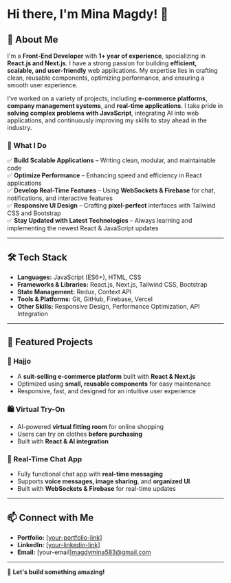 # Hi there, I'm Mina Magdy! 👋  

## 🚀 About Me  
I'm a **Front-End Developer** with **1+ year of experience**, specializing in **React.js and Next.js**. I have a strong passion for building **efficient, scalable, and user-friendly** web applications. My expertise lies in crafting clean, reusable components, optimizing performance, and ensuring a smooth user experience.  

I’ve worked on a variety of projects, including **e-commerce platforms**, **company management systems**, and **real-time applications**. I take pride in **solving complex problems with JavaScript**, integrating AI into web applications, and continuously improving my skills to stay ahead in the industry.  

### 🌟 What I Do  
✅ **Build Scalable Applications** – Writing clean, modular, and maintainable code  
✅ **Optimize Performance** – Enhancing speed and efficiency in React applications  
✅ **Develop Real-Time Features** – Using **WebSockets & Firebase** for chat, notifications, and interactive features  
✅ **Responsive UI Design** – Crafting **pixel-perfect** interfaces with Tailwind CSS and Bootstrap  
✅ **Stay Updated with Latest Technologies** – Always learning and implementing the newest React & JavaScript updates  

---

## 🛠 Tech Stack  
- **Languages:** JavaScript (ES6+), HTML, CSS  
- **Frameworks & Libraries:** React.js, Next.js, Tailwind CSS, Bootstrap  
- **State Management:** Redux, Context API  
- **Tools & Platforms:** Git, GitHub, Firebase, Vercel  
- **Other Skills:** Responsive Design, Performance Optimization, API Integration  

---

## 📌 Featured Projects  
### 👔 Hajjo  
- A **suit-selling e-commerce platform** built with **React & Next.js**  
- Optimized using **small, reusable components** for easy maintenance  
- Responsive, fast, and designed for an intuitive user experience  

### 🛍 Virtual Try-On  
- AI-powered **virtual fitting room** for online shopping  
- Users can try on clothes **before purchasing**  
- Built with **React & AI integration**  

### 💬 Real-Time Chat App  
- Fully functional chat app with **real-time messaging**  
- Supports **voice messages, image sharing**, and **organized UI**  
- Built with **WebSockets & Firebase** for real-time updates  

---

## 📫 Connect with Me  
- **Portfolio:** [[your-portfolio-link]](https://mina-magdyy.vercel.app/)  
- **LinkedIn:** [[your-linkedin-link]](www.linkedin.com/in/minamagdy010)  
- **Email:** [your-email]magdymina583@gmail.com

---

🚀 **Let's build something amazing!**  
